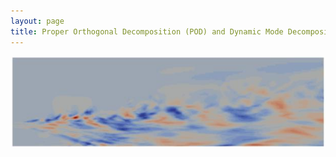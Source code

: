```yaml
---
layout: page
title: Proper Orthogonal Decomposition (POD) and Dynamic Mode Decomposition (DMD) of Ventilated Jet Flow
---
```



![IPM1_photo](/assets/BTP_img_2.png) <br /> <br />

<object data="../assets/SiddharthDey_BTP.pdf" width="800" height="1000" type='application/pdf'></object>

